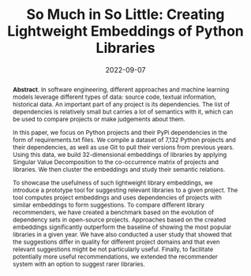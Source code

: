 ---
title: "So Much in So Little: Creating Lightweight Embeddings of Python Libraries"
authors: '<i>Yaroslav Golubev, Egor Bogomolov, Egor Bulychev, and Timofey Bryksin</i>'
status: "preprint"
collection: publications
permalink: /publications/2022-09-07-library-embeddings
date: 2022-09-07
venue: "<b>arXiv</b>"
pdf: 'https://arxiv.org/abs/2209.03507'
data: 'https://github.com/JetBrains-Research/similar-python-dependencies'
counter_id: 'P6'
abstract: "<p><b>Abstract</b>. In software engineering, different approaches and machine learning models leverage different types of data: source code, textual information, historical data. An important part of any project is its dependencies. The list of dependencies is relatively small but carries a lot of semantics with it, which can be used to compare projects or make judgements about them.</p><p>In this paper, we focus on Python projects and their PyPi dependencies in the form of requirements.txt files. We compile a dataset of 7,132 Python projects and their dependencies, as well as use Git to pull their versions from previous years. Using this data, we build 32-dimensional embeddings of libraries by applying Singular Value Decomposition to the co-occurrence matrix of projects and libraries. We then cluster the embeddings and study their semantic relations.</p><p>To showcase the usefulness of such lightweight library embeddings, we introduce a prototype tool for suggesting relevant libraries to a given project. The tool computes project embeddings and uses dependencies of projects with similar embeddings to form suggestions. To compare different library recommenders, we have created a benchmark based on the evolution of dependency sets in open-source projects. Approaches based on the created embeddings significantly outperform the baseline of showing the most popular libraries in a given year. We have also conducted a user study that showed that the suggestions differ in quality for different project domains and that even relevant suggestions might be not particularly useful. Finally, to facilitate potentially more useful recommendations, we extended the recommender system with an option to suggest rarer libraries.</p>"
---